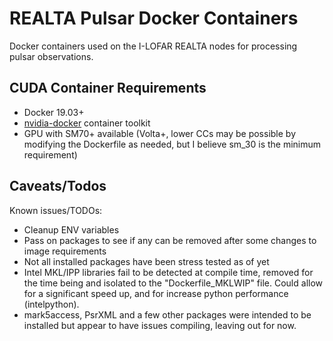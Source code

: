 # REALTA Pulsar Docker Containers

Docker containers used on the I-LOFAR REALTA nodes for processing pulsar observations.

## CUDA Container Requirements
* Docker 19.03+
* [nvidia-docker](https://github.com/NVIDIA/nvidia-docker) container toolkit
* GPU with SM70+ available (Volta+, lower CCs may be possible by modifying the Dockerfile as needed, but I believe sm_30 is the minimum requirement)

## Caveats/Todos
Known issues/TODOs:
* Cleanup ENV variables
* Pass on packages to see if any can be removed after some changes to image requirements
* Not all installed packages have been stress tested as of yet
* Intel MKL/IPP libraries fail to be detected at compile time, removed for the time being and isolated to the "Dockerfile_MKLWIP" file. Could allow for a significant speed up, and for increase python performance (intelpython).
* mark5access, PsrXML and a few other packages were intended to be installed but appear to have issues compiling, leaving out for now.
